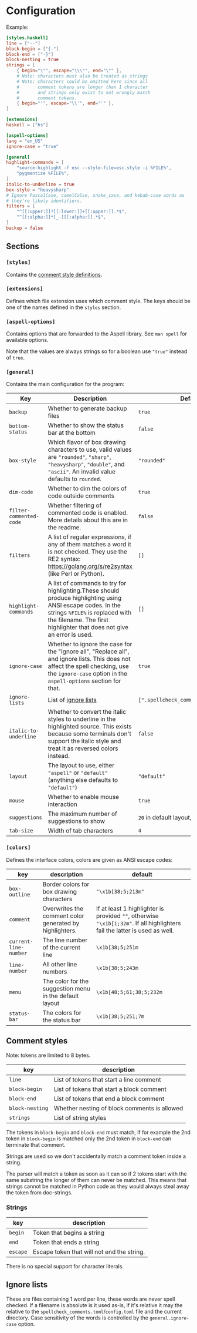 # Configuration

Example:

```toml
[styles.haskell]
line = ["--"]
block-begin = ["{-"]
block-end = ["-}"]
block-nesting = true
strings = [
    { begin="\"", escape="\\\"", end="\"" },
    # Note: characters must also be treated as strings
    # Note: characters could be omitted here since all
    #       comment tokens are longer than 1 character
    #       and strings only exist to not wrongly match
    #       comment tokens.
    { begin="'", escape="\\'", end="'" },
]

[extensions]
haskell = ["hs"]

[aspell-options]
lang = "en_US"
ignore-case = "true"

[general]
highlight-commands = [
    "source-highlight -f esc --style-file=esc.style -i %FILE%",
    "pygmentize %FILE%",
]
italic-to-underline = true
box-style = "heavysharp"
# Ignore PascalCase, camelCalse, snake_case, and kebab-case words as
# they're likely identifiers.
filters = [
    "^[[:upper:]]?[[:lower:]]+[[:upper:]].*$",
    "^[[:alpha:]]*[_-][[:alpha:]].*$",
]
backup = false
```

## Sections

### `[styles]`

Contains the [comment style definitions](#comment-styles).

### `[extensions]`

Defines which file extension uses which comment style.
The keys should be one of the names defined in the `styles` section.

### `[aspell-options]`

Contains options that are forwarded to the Aspell library.
See `man spell` for available options.

Note that the values are always strings so for a boolean use `"true"` instead of `true`.

### `[general]`

Contains the main configuration for the program:

Key | Description | Default
---|---|---
`backup` | Whether to generate backup files | `true`
`bottom-status` | Whether to show the status bar at the bottom | `false`
`box-style` | Which flavor of box drawing characters to use, valid values are `"rounded"`, `"sharp"`, `"heavysharp"`, `"double"`, and `"ascii"`. An invalid value defaults to `rounded`. | `"rounded"`
`dim-code` | Whether to dim the colors of code outside comments | `true`
`filter-commented-code` | Whether filtering of commented code is enabled. More details about this are in the readme. | `false`
`filters` | A list of regular expressions, if any of them matches a word it is not checked. They use the RE2 syntax: https://golang.org/s/re2syntax (like Perl or Python). | `[]`
`highlight-commands` | A list of commands to try for highlighting.These should produce highlighting using ANSI escape codes. In the strings `%FILE%` is replaced with the filename. The first highlighter that does not give an error is used. | `[]`
`ignore-case` | Whether to ignore the case for the "Ignore all", "Replace all", and ignore lists. This does not affect the spell checking, use the `ignore-case` option in the `aspell-options` section for that. | `true`
`ignore-lists` | List of [ignore lists](#ignore-lists) | `[".spellcheck_comments_ignorelist"]`
`italic-to-underline` | Whether to convert the italic styles to underline in the highlighted source. This exists because some terminals don't support the italic style and treat it as reversed colors instead. | `false`
`layout` | The layout to use, either `"aspell"` or `"default"` (anything else defaults to `"default"`) | `"default"`
`mouse` | Whether to enable mouse interaction | `true`
`suggestions` | The maximum number of suggestions to show | `20` in default layout, `10` in Aspell layout
`tab-size` | Width of tab characters | `4`

### `[colors]`

Defines the interface colors, colors are given as ANSI escape codes:

key | description | default
---|---|---
`box-outline` | Border colors for box drawing characters | `"\x1b[38;5;213m"`
`comment` | Overwrites the comment color generated by highlighters. | If at least 1 highlighter is provided `""`, otherwise `"\x1b[1;32m"`. If all highlighters fail the latter is used as well.
`current-line-number` | The line number of the current line | `\x1b[38;5;251m`
`line-number` | All other line numbers | `\x1b[38;5;243m`
`menu` | The color for the suggestion menu in the default layout | `\x1b[48;5;61;38;5;232m`
`status-bar` | The colors for the status bar | `\x1b[38;5;251;7m`

## Comment styles

Note: tokens are limited to 8 bytes.

key | description
---|---
`line` | List of tokens that start a line comment
`block-begin` | List of tokens that start a block comment
`block-end` | List of tokens that end a block comment
`block-nesting` | Whether nesting of block comments is allowed
`strings` | List of string styles

The tokens in `block-begin` and `block-end` must match,
if for example the 2nd token in `block-begin` is matched only the 2nd token in `block-end` can terminate that comment.

Strings are used so we don't accidentally match a comment token inside a string.

The parser will match a token as soon as it can so if 2 tokens start with the same substring the longer of them can never be matched.
This means that strings cannot be matched in Python code as they would always steal away the token from doc-strings.

### Strings

key | description
---|---
`begin` | Token that begins a string
`end` | Token that ends a string
`escape` | Escape token that will not end the string.

There is no special support for character literals.

## Ignore lists

These are files containing 1 word per line, these words are never spell checked.
If a filename is absolute is it used as-is, if it's relative it may the relative
to the `spellcheck_comments.toml`/`config.toml` file and the current directory.
Case sensitivity of the words is controlled by the `general.ignore-case` option.
